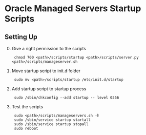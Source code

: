 Oracle Managed Servers Startup Scripts
======================================
Setting Up
----------
0. Give a right permission to the scripts
   
        chmod 700 <path>/scripts/startup <path>/scripts/server.py <path>/scripts/manageserver.sh

0. Move startup script to init.d folder

        sudo mv <path>/scripts/startup /etc/init.d/startup

0. Add startup script to startup process

        sudo /sbin/chkconfig --add startup -- level 0356

0. Test the scripts

        sudo <path>/scripts/manageservers.sh -h
        sudo /sbin/service startup startall
        sudo /sbin/service startup stopall
        sudo reboot